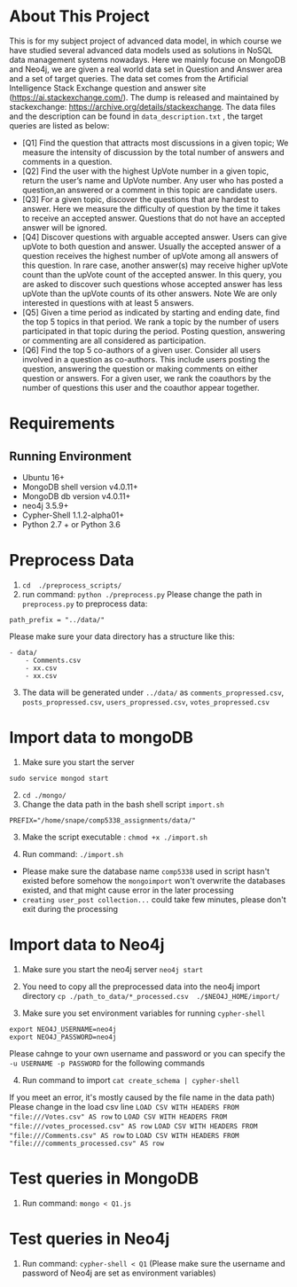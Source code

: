 # About This Project
This is for my subject project of advanced data model, in which course we have studied several advanced data models used as solutions in NoSQL data management systems nowadays. Here we mainly focuse on MongoDB and Neo4j, we are given a real world data set in Question and Answer area and a set of target queries. The data set comes from the Artificial
Intelligence Stack Exchange question and answer site (https://ai.stackexchange.com/). The dump is released and maintained by stackexchange: https://archive.org/details/stackexchange. The data files and the description can be found in `data_description.txt` , the target queries are listed as below:
- [Q1] Find the question that attracts most discussions in a given topic; We measure
the intensity of discussion by the total number of answers and comments in a question.
- [Q2] Find the user with the highest UpVote number in a given topic, return the user’s
name and UpVote number. Any user who has posted a question,an answered or a
comment in this topic are candidate users.
- [Q3] For a given topic, discover the questions that are hardest to answer. Here we
measure the difficulty of question by the time it takes to receive an accepted answer.
Questions that do not have an accepted answer will be ignored.
- [Q4] Discover questions with arguable accepted answer. Users can give upVote to both
question and answer. Usually the accepted answer of a question receives the highest
number of upVote among all answers of this question. In rare case, another answer(s)
may receive higher upVote count than the upVote count of the accepted answer. In
this query, you are asked to discover such questions whose accepted answer has less
upVote than the upVote counts of its other answers. Note We are only interested in
questions with at least 5 answers.
- [Q5] Given a time period as indicated by starting and ending date, find the top 5
topics in that period. We rank a topic by the number of users participated in that
topic during the period. Posting question, answering or commenting are all considered
as participation.
- [Q6] Find the top 5 co-authors of a given user. Consider all users involved in a
question as co-authors. This include users posting the question, answering the question
or making comments on either question or answers. For a given user, we rank the
coauthors by the number of questions this user and the coauthor appear together.

# Requirements
## Running Environment 
- Ubuntu 16+
- MongoDB shell version v4.0.11+
- MongoDB db version v4.0.11+
- neo4j 3.5.9+
- Cypher-Shell 1.1.2-alpha01+
- Python 2.7 + or Python 3.6

# Preprocess Data
1. `cd  ./preprocess_scripts/`
2. run command: 
`python ./preprocess.py`
Please change the path in `preprocess.py` to preprocess data:
```
path_prefix = "../data/"
```
Please make sure your data directory has a structure like this:
```
- data/
    - Comments.csv
    - xx.csv
    - xx.csv
```
3. The data will be generated under `../data/`
as `comments_propressed.csv`, `posts_propressed.csv`, `users_propressed.csv`, `votes_propressed.csv`

# Import data to mongoDB

1. Make sure you start the server
 
 `sudo service mongod start`

2. `cd ./mongo/`
2. Change the data path in the bash shell script `import.sh`
```
PREFIX="/home/snape/comp5338_assignments/data/"
```
3. Make the script executable : `chmod +x ./import.sh`

4. Run command: `./import.sh`
- Please make sure the database name `comp5338` used in script hasn't existed before
somehow the `mongoimport` won't overwrite the databases existed, and that might cause error in the later processing
- `creating user_post collection...` could take few minutes, please don't exit during the processing

# Import data to Neo4j
1. Make sure you start the neo4j server
`neo4j start`

2. You need to copy all the preprocessed data into the neo4j import directory
`cp ./path_to_data/*_processed.csv  ./$NEO4J_HOME/import/`

3. Make sure you set environment variables for running `cypher-shell`
```
export NEO4J_USERNAME=neo4j
export NEO4J_PASSWORD=neo4j
```
Please cahnge to your own username and password
or you can specify the `-u USERNAME -p PASSWORD` for the following commands

4. Run command to import
`cat create_schema | cypher-shell`

If you meet an error, it's mostly caused by the file name in the data path)
Please change in the load csv line
`LOAD CSV WITH HEADERS FROM "file:///Votes.csv" AS row` to `LOAD CSV WITH HEADERS FROM "file:///votes_processed.csv" AS row`
`LOAD CSV WITH HEADERS FROM "file:///Comments.csv" AS row` to `LOAD CSV WITH HEADERS FROM "file:///comments_processed.csv" AS row`

# Test queries in MongoDB
1. Run command: `mongo < Q1.js` 

# Test queries in Neo4j
1. Run command: `cypher-shell < Q1` (Please make sure the username and password of Neo4j are set as environment variables)



